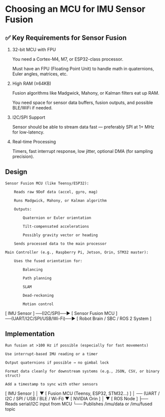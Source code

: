 # Choosing an MCU for IMU Sensor Fusion

## ✅ Key Requirements for Sensor Fusion

1. 32-bit MCU with FPU

    You need a Cortex-M4, M7, or ESP32-class processor.

    Must have an FPU (Floating Point Unit) to handle math in quaternions, Euler angles, matrices, etc.

2. High RAM (≥64KB)

    Fusion algorithms like Madgwick, Mahony, or Kalman filters eat up RAM.

    You need space for sensor data buffers, fusion outputs, and possible BLE/WiFi if needed.

3. I2C/SPI Support

    Sensor should be able to stream data fast — preferably SPI at 1+ MHz for low-latency.

4. Real-time Processing

    Timers, fast interrupt response, low jitter, optional DMA (for sampling precision).

## Design

    Sensor Fusion MCU (like Teensy/ESP32):

        Reads raw 9DoF data (accel, gyro, mag)

        Runs Madgwick, Mahony, or Kalman algorithm

        Outputs:

            Quaternion or Euler orientation

            Tilt-compensated accelerations

            Possibly gravity vector or heading

        Sends processed data to the main processor

    Main Controller (e.g., Raspberry Pi, Jetson, Orin, STM32 master):

        Uses the fused orientation for:

            Balancing

            Path planning

            SLAM

            Dead-reckoning

            Motion control

[ IMU Sensor ] ──(I2C/SPI)──► [ Sensor Fusion MCU ] ──(UART/I2C/SPI/USB/Wi-Fi)──► [ Robot Brain / SBC / ROS 2 System ]

## Implementation

    Run fusion at >100 Hz if possible (especially for fast movements)

    Use interrupt-based IMU reading or a timer

    Output quaternions if possible → no gimbal lock

    Format data cleanly for downstream systems (e.g., JSON, CSV, or binary struct)

    Add a timestamp to sync with other sensors  
    
[ IMU Sensor ]
     │
     ▼
[ Fusion MCU (Teensy, ESP32, STM32...) ]
     │ ── (UART / I2C / SPI / USB / BLE / Wi-Fi)
     ▼
[ NVIDIA Orin ]
     │
     ▼
[ ROS Node ]
     ├── Reads serial/I2C input from MCU
     └── Publishes /imu/data or /imu/fused topic

